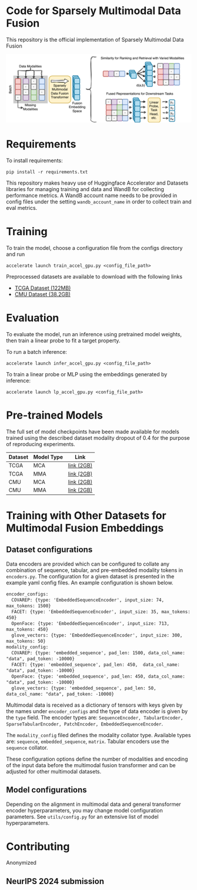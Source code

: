 # Code for Sparsely Multimodal Data Fusion

This repository is the official implementation of Sparsely Multimodal Data Fusion

![Model](./figures/figure0.png)


# Requirements

To install requirements:

```angular2html
pip install -r requirements.txt
```

This repository makes heavy use of Huggingface Accelerator and Datasets libraries for managing training and data and WandB for collecting performance metrics. A WandB account name needs to be provided in config files under the setting `wandb_account_name` in order to collect train and eval metrics.

# Training
To train the model, choose a configuration file from the configs directory and run

```angular2html
accelerate launch train_accel_gpu.py <config_file_path>
```

Preprocessed datasets are available to download with the following links
* [TCGA Dataset (122MB)](https://mca-paper.s3.us-west-2.amazonaws.com/tcga_dataset.tar.gz)
* [CMU Dataset (38.2GB)](https://mca-paper.s3.us-west-2.amazonaws.com/cmu.dataset.tar.gz)

# Evaluation
To evaluate the model, run an inference using pretrained model weights, then train a linear probe to fit a target property.

To run a batch inference:

```angular2html
accelerate launch infer_accel_gpu.py <config_file_path>
```

To train a linear probe or MLP using the embeddings generated by inference:

```angular2html
accelerate launch lp_accel_gpu.py <config_file_path>
```

# Pre-trained Models

The full set of model checkpoints have been made available for models trained using the described dataset modality dropout of 0.4 for the purpose of reproducing experiments.

| Dataset | Model Type | Link                                                                                |
|---------|-----|-------------------------------------------------------------------------------------|
| TCGA    | MCA | [link (2GB)](https://mca-paper.s3.us-west-2.amazonaws.com/training_output_01_06_08_03_2024_2.tar.gz) |
| TCGA    | MMA | [link (2GB)](https://mca-paper.s3.us-west-2.amazonaws.com/training_output_01_03_08_03_2024_1.tar.gz) |
| CMU     | MCA | [link (2GB)](https://mca-paper.s3.us-west-2.amazonaws.com/training_output_19_23_06_03_2024_3.tar.gz)        |
| CMU     | MMA | [link (2GB)](https://mca-paper.s3.us-west-2.amazonaws.com/training_output_19_23_06_03_2024_9.tar.gz)        |

# Training with Other Datasets for Multimodal Fusion Embeddings

## Dataset configurations
Data encoders are provided which can be configured to collate any combination of sequence, tabular, and pre-embedded modality tokens in `encoders.py`. The configuration for a given dataset is presented in the example yaml config files. An example configuration is shown below.

```angular2html
encoder_configs:
  COVAREP: {type: 'EmbeddedSequenceEncoder', input_size: 74, max_tokens: 1500}
  FACET: {type: 'EmbeddedSequenceEncoder', input_size: 35, max_tokens: 450}
  OpenFace: {type: 'EmbeddedSequenceEncoder', input_size: 713, max_tokens: 450}
  glove_vectors: {type: 'EmbeddedSequenceEncoder', input_size: 300, max_tokens: 50}
modality_config:
  COVAREP: {type: 'embedded_sequence', pad_len: 1500, data_col_name: "data", pad_token: -10000}
  FACET: {type: 'embedded_sequence', pad_len: 450,  data_col_name: "data", pad_token: -10000}
  OpenFace: {type: 'embedded_sequence', pad_len: 450, data_col_name: "data", pad_token: -10000}
  glove_vectors: {type: 'embedded_sequence', pad_len: 50, data_col_name: "data", pad_token: -10000}
```

Multimodal data is received as a dictionary of tensors with keys given by the names under `encoder_configs` and the type of data encoder is given by the `type` field. The encoder types are: `SequenceEncoder, TabularEncoder, SparseTabularEncoder, PatchEncoder, EmbeddedSequenceEncoder`.

The `modality_config` filed defines the modality collator type. Available types are: `sequence`, `embedded_sequence`, `matrix`. Tabular encoders use the `sequence` collator.

These configuration options define the number of modalities and encoding of the input data before the multimodal fusion transformer and can be adjusted for other multimodal datasets.

## Model configurations
Depending on the alignment in multimodal data and general transformer encoder hyperparameters, you may change model configuration parameters. See `utils/config.py` for an extensive list of model hyperparameters.

# Contributing

Anonymized


## NeurIPS 2024 submission

